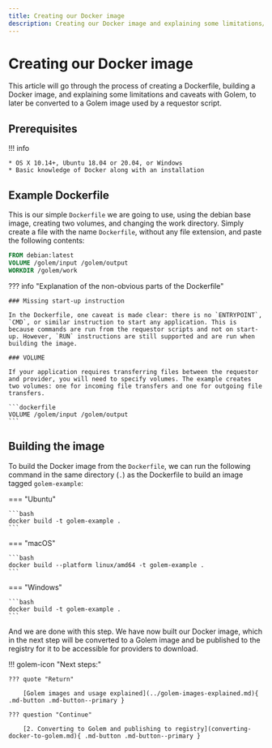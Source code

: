 ```yaml
---
title: Creating our Docker image
description: Creating our Docker image and explaining some limitations/caveats
---
```


# Creating our Docker image

This article will go through the process of creating a Dockerfile, building a Docker image, and explaining some limitations and caveats with Golem, to later be converted to a Golem image used by a requestor script.

## Prerequisites

!!! info
    
    * OS X 10.14+, Ubuntu 18.04 or 20.04, or Windows
    * Basic knowledge of Docker along with an installation

## Example Dockerfile

This is our simple `Dockerfile` we are going to use, using the debian base image, creating two volumes, and changing the work directory. Simply create a file with the name `Dockerfile`, without any file extension, and paste the following contents:

```dockerfile
FROM debian:latest
VOLUME /golem/input /golem/output
WORKDIR /golem/work
```

??? info "Explanation of the non-obvious parts of the Dockerfile"

    ### Missing start-up instruction

    In the Dockerfile, one caveat is made clear: there is no `ENTRYPOINT`, `CMD`, or similar instruction to start any application. This is because commands are run from the requestor scripts and not on start-up. However, `RUN` instructions are still supported and are run when building the image.

    ### VOLUME

    If your application requires transferring files between the requestor and provider, you will need to specify volumes. The example creates two volumes: one for incoming file transfers and one for outgoing file transfers.

    ```dockerfile
    VOLUME /golem/input /golem/output
    ```

## Building the image

To build the Docker image from the `Dockerfile`, we can run the following command in the same directory (`.`) as the Dockerfile to build an image tagged `golem-example`:

=== "Ubuntu"

    ```bash
    docker build -t golem-example .
    ```

=== "macOS"

    ```bash
    docker build --platform linux/amd64 -t golem-example .
    ```

=== "Windows"

    ```bash
    docker build -t golem-example .
    ```

And we are done with this step. We have now built our Docker image, which in the next step will be converted to a Golem image and be published to the registry for it to be accessible for providers to download.


!!! golem-icon "Next steps:"

    ??? quote "Return"

        [Golem images and usage explained](../golem-images-explained.md){ .md-button .md-button--primary }

    ??? question "Continue"

        [2. Converting to Golem and publishing to registry](converting-docker-to-golem.md){ .md-button .md-button--primary }